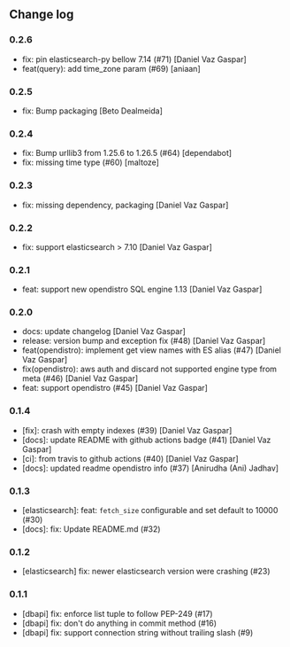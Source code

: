 ## Change log

### 0.2.6

- fix: pin elasticsearch-py bellow 7.14 (#71) [Daniel Vaz Gaspar]
- feat(query): add time_zone param (#69) [aniaan]

### 0.2.5

- fix: Bump packaging [Beto Dealmeida]

### 0.2.4

- fix: Bump urllib3 from 1.25.6 to 1.26.5 (#64) [dependabot]
- fix: missing time type (#60) [maltoze]

### 0.2.3

- fix: missing dependency, packaging [Daniel Vaz Gaspar]

### 0.2.2

- fix: support elasticsearch > 7.10 [Daniel Vaz Gaspar]

### 0.2.1

- feat: support new opendistro SQL engine 1.13 [Daniel Vaz Gaspar]

### 0.2.0

- docs: update changelog [Daniel Vaz Gaspar]
- release: version bump and exception fix (#48)  [Daniel Vaz Gaspar]
- feat(opendistro): implement get view names with ES alias (#47)  [Daniel Vaz Gaspar]
- fix(opendistro): aws auth and discard not supported engine type from meta (#46)  [Daniel Vaz Gaspar]
- feat: support opendistro (#45) [Daniel Vaz Gaspar]

### 0.1.4

- [fix]: crash with empty indexes (#39) [Daniel Vaz Gaspar]
- [docs]: update README with github actions badge (#41) [Daniel Vaz Gaspar]
- [ci]: from travis to github actions (#40) [Daniel Vaz Gaspar]
- [docs]: updated readme opendistro info (#37) [Anirudha (Ani) Jadhav]

### 0.1.3

- [elasticsearch]: feat: `fetch_size` configurable and set default to 10000 (#30) 
- [docs]: fix: Update README.md (#32)

### 0.1.2

- [elasticsearch] fix: newer elasticsearch version were crashing (#23)

### 0.1.1

- [dbapi] fix: enforce list tuple to follow PEP-249 (#17)
- [dbapi] fix: don't do anything in commit method (#16)
- [dbapi] fix: support connection string without trailing slash (#9)
